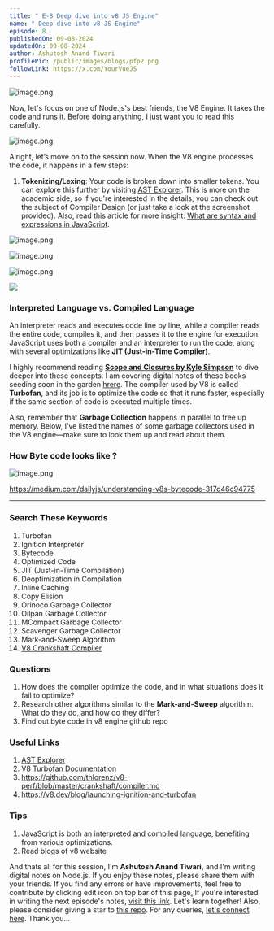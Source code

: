 ```yaml
---
title: " E-8 Deep dive into v8 JS Engine"
name: " Deep dive into v8 JS Engine"
episode: 8
publishedOn: 09-08-2024
updatedOn: 09-08-2024
author: Ashutosh Anand Tiwari
profilePic: /public/images/blogs/pfp2.png
followLink: https://x.com/YourVueJS
---
```



![image.png](/public/images/blogs/epi81.png)

Now, let's focus on one of Node.js's best friends, the V8 Engine. It takes the code and runs it. Before doing anything, I just want you to read this carefully.

![image.png](/public/images/blogs/eoi82.png)

Alright, let’s move on to the session now. When the V8 engine processes the code, it happens in a few steps:

1. **Tokenizing/Lexing**: Your code is broken down into smaller tokens. You can explore this further by visiting [AST Explorer](http://astexplorer.net/). This is more on the academic side, so if you're interested in the details, you can check out the subject of Compiler Design (or just take a look at the screenshot provided). Also, read this article for more insight: [What are syntax and expressions in JavaScript](https://heyashu.in/digital-garden/blog/what-are-syntax-and-expressions-in-javascript).

![image.png](/public/images/blogs/epi83.png)

![image.png](/public/images/blogs/epi84.png)

![image.png](/public/images/blogs/epi85.png)

![](/public/images/blogs/epi86.png)

### Interpreted Language vs. Compiled Language

An interpreter reads and executes code line by line, while a compiler reads the entire code, compiles it, and then passes it to the engine for execution. JavaScript uses both a compiler and an interpreter to run the code, along with several optimizations like **JIT (Just-in-Time Compiler)**.

I highly recommend reading **[Scope and Closures by Kyle Simpson](https://github.com/getify/You-Dont-Know-JS/blob/2nd-ed/scope-closures/README.md)** to dive deeper into these concepts. I am covering digital notes of these books seeding soon in the garden [hrere](https://heyashu.in/digital-garden/notes). The compiler used by V8 is called **Turbofan**, and its job is to optimize the code so that it runs faster, especially if the same section of code is executed multiple times.

Also, remember that **Garbage Collection** happens in parallel to free up memory. Below, I’ve listed the names of some garbage collectors used in the V8 engine—make sure to look them up and read about them.

### How Byte code looks like ?

![image.png](/public/images/blogs/epi87.png)

https://medium.com/dailyjs/understanding-v8s-bytecode-317d46c94775

- - -

### Search These Keywords

1. Turbofan
2. Ignition Interpreter
3. Bytecode
4. Optimized Code
5. JIT (Just-in-Time Compilation)
6. Deoptimization in Compilation
7. Inline Caching
8. Copy Elision
9. Orinoco Garbage Collector
10. Oilpan Garbage Collector
11. MCompact Garbage Collector
12. Scavenger Garbage Collector
13. Mark-and-Sweep Algorithm
14. [V8 Crankshaft Compiler](https://github.com/thlorenz/v8-perf/blob/master/crankshaft/compiler.md)

### Questions

1. How does the compiler optimize the code, and in what situations does it fail to optimize?
2. Research other algorithms similar to the **Mark-and-Sweep** algorithm. What do they do, and how do they differ?
3. Find out byte code in v8 engine github repo

### Useful Links

1. [AST Explorer](http://astexplorer.com/)
2. [V8 Turbofan Documentation](https://v8.dev/docs/turbofan)
3. https://github.com/thlorenz/v8-perf/blob/master/crankshaft/compiler.md
4. https://v8.dev/blog/launching-ignition-and-turbofan

### Tips

1. JavaScript is both an interpreted and compiled language, benefiting from various optimizations.
2. Read blogs of v8 website

And thats all for this session, I'm **Ashutosh Anand Tiwari,** and I'm writing digital notes on Node.js. If you enjoy these notes, please share them with your friends. If you find any errors or have improvements, feel free to contribute by clicking edit icon on top bar of this page[.](https://heyashu.in/admin) If you're interested in writing the next episode's notes, [visit this link](https://heyashu.in/admin). Let's learn together! Also, please consider giving a star to [this repo](https://github.com/ashumsd7/heyashu/tree/main/src/data). For any queries, [let's connect here](https://topmate.io/aat/1148709/pay). Thank you…
